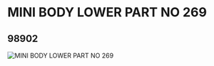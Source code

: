 # MINI BODY LOWER PART NO 269
## 98902
![MINI BODY LOWER PART NO 269](https://lc-www-live-s.legocdn.com/media/bricks/5/2/4647765.jpg)